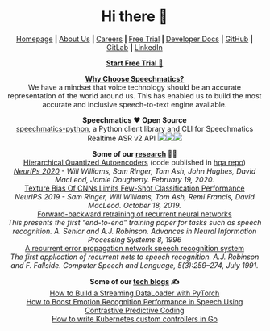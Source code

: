 <h1 align="center">Hi there 👋</h1>

<p align="center">
  <a href="https://speechmatics.com">Homepage</a>
  <b> | </b><a href="https://www.speechmatics.com/about-us/company">About Us</a>
  <b> | </b><a href="https://www.speechmatics.com/about-us/careers">Careers</a>
  <b> | </b><a href="https://page.speechmatics.com/free-trial.html">Free Trial</a>
  <b> | </b><a href="https://docs.speechmatics.com">Developer Docs</a>
  <b> | </b><a href="https://github.com/speechmatics">GitHub</a>
  <b> | </b><a href="https://gitlab.com/speechmatics">GitLab</a>
  <b> | </b><a href="https://www.linkedin.com/company/speechmatics">LinkedIn</a>
</p>

<p align="center"><b><a href="https://page.speechmatics.com/free-trial.html">Start Free Trial 🚀</a></b></p>

<p align="center">
  <b><a href="https://www.speechmatics.com/why-speechmatics">Why Choose Speechmatics?</a></b><br>
  We have a mindset that voice technology should be an accurate representation of the world around us. This has enabled us to build the most accurate and inclusive speech-to-text engine available.
</p>

<p align="center">
  <b>Speechmatics ❤ Open Source</b>
  <br>
  <a href="https://github.com/speechmatics/speechmatics-python">speechmatics-python</a>, a Python client library and CLI for Speechmatics Realtime ASR v2 API <img src="https://github.com/speechmatics/speechmatics-python/workflows/Tests/badge.svg"</img><img src="https://codecov.io/gh/speechmatics/speechmatics-python/branch/master/graph/badge.svg"></img><img src=https://img.shields.io/badge/license-MIT-yellow.svg></img>
</p>

<p align="center">
  <b>Some of our <a href="https://www.speechmatics.com/our-technology/research">research</a> 👩‍🔬</b>
  <br>
  <a href="https://arxiv.org/abs/2002.08111">Hierarchical Quantized Autoencoders</a> (code published in <a href="https://github.com/speechmatics/hqa">hqa repo</a>)
  <br>
  <i><a href="https://videos.neurips.cc/search/autoencoders/video/slideslive-38936029">NeurIPs 2020</a> - Will Williams, Sam Ringer, Tom Ash, John Hughes, David MacLeod, Jamie Dougherty. February 19, 2020.</i>
  <br>
  <a href="https://arxiv.org/abs/1910.08519">Texture Bias Of CNNs Limits Few-Shot Classification Performance</a>
  <br>
  <i>NeurIPS 2019 - Sam Ringer, Will Williams, Tom Ash, Remi Francis, David MacLeod. October 18, 2019.</i>
  <br>
  <a href="https://www.semanticscholar.org/paper/Forward-backward-retraining-of-recurrent-neural-Senior-Robinson/c25e9ebd8fe9d761f4738f7936ef114f7f6afe5d">Forward-backward retraining of recurrent neural networks</a>
  <br>
  <i>This presents the first “end-to-end” training paper for tasks such as speech recognition. A. Senior and A.J. Robinson. Advances in Neural Information Processing Systems 8, 1996</i>
  <br>
  <a href="https://www.academia.edu/30352226/A_recurrent_error_propagation_network_speech_recognition_system">A recurrent error propagation network speech recognition system</a>
  <br>
  <i>The first application of recurrent nets to speech recognition. A.J. Robinson and F. Fallside. Computer Speech and Language, 5(3):259–274, July 1991.</i>
</p>

<p align="center">
  <b>Some of our <a href="https://medium.com/speechmatics">tech blogs</a> ✍</b>
  <br>
  <a href="https://medium.com/speechmatics/how-to-build-a-streaming-dataloader-with-pytorch-a66dd891d9dd">How to Build a Streaming DataLoader with PyTorch</a>
  <br>
  <a href="https://medium.com/speechmatics/boosting-emotion-recognition-performance-in-speech-using-cpc-ce6b23a05759">How to Boost Emotion Recognition Performance in Speech Using Contrastive Predictive Coding</a>
  <br>
  <a href="https://medium.com/speechmatics/how-to-write-kubernetes-custom-controllers-in-go-8014c4a04235">How to write Kubernetes custom controllers in Go</a>
</p>
